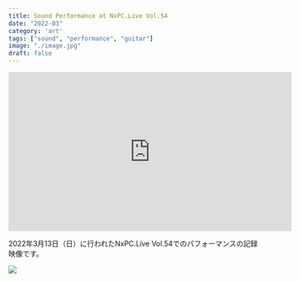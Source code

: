```yaml
---
title: Sound Performance at NxPC.Live Vol.54
date: "2022-03"
category: 'art'
tags: ["sound", "performance", "guitar"]
image: "./image.jpg"
draft: false
---
```



<iframe width="560" height="315" src="https://www.youtube.com/embed/s05Nk1QzWOE" title="YouTube video player" frameborder="0" allow="accelerometer; autoplay; clipboard-write; encrypted-media; gyroscope; picture-in-picture" allowfullscreen></iframe>

2022年3月13日（日）に行われたNxPC.Live Vol.54でのパフォーマンスの記録映像です。

![](./image.jpg)